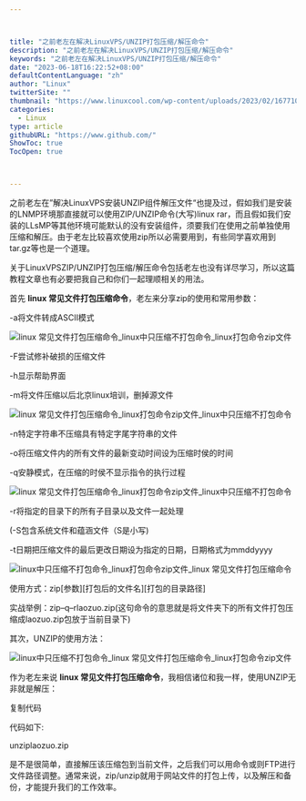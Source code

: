 ```yaml
---



title: "之前老左在解决LinuxVPS/UNZIP打包压缩/解压命令"
description: "之前老左在解决LinuxVPS/UNZIP打包压缩/解压命令"
keywords: "之前老左在解决LinuxVPS/UNZIP打包压缩/解压命令"
date: "2023-06-18T16:22:52+08:00"
defaultContentLanguage: "zh"
author: "Linux"
twitterSite: ""
thumbnail: "https://www.linuxcool.com/wp-content/uploads/2023/02/1677103513918_0.png"
categories:
  - Linux
type: article
githubURL: "https://www.github.com/"
ShowToc: true
TocOpen: true



---
```


之前老左在”解决LinuxVPS安装UNZIP组件解压文件“也提及过，假如我们是安装的LNMP环境那直接就可以使用ZIP/UNZIP命令(大写)linux rar，而且假如我们安装的LLsMP等其他环境可能默认的没有安装组件，须要我们在使用之前单独使用压缩和解压。由于老左比较喜欢使用zip所以必需要用到，有些同学喜欢用到tar.gz等也是一个道理。

关于LinuxVPSZIP/UNZIP打包压缩/解压命令包括老左也没有详尽学习，所以这篇教程文章也有必要把我自己和你们一起理顺相关的用法。

首先 **linux 常见文件打包压缩命令**，老左来分享zip的使用和常用参数：

-a将文件转成ASCII模式

![linux 常见文件打包压缩命令_linux中只压缩不打包命令_linux打包命令zip文件](https://www.linuxcool.com/wp-content/uploads/2023/02/1677103513918_0.png)

-F尝试修补破损的压缩文件

-h显示帮助界面

-m将文件压缩以后北京linux培训，删掉源文件

![linux 常见文件打包压缩命令_linux打包命令zip文件_linux中只压缩不打包命令](https://www.linuxcool.com/wp-content/uploads/2023/02/1677103513918_1.png)

-n特定字符串不压缩具有特定字尾字符串的文件

-o将压缩文件内的所有文件的最新变动时间设为压缩时侯的时间

-q安静模式，在压缩的时侯不显示指令的执行过程

![linux 常见文件打包压缩命令_linux打包命令zip文件_linux中只压缩不打包命令](https://www.linuxcool.com/wp-content/uploads/2023/02/1677103513918_2.png)

-r将指定的目录下的所有子目录以及文件一起处理

(-S包含系统文件和蕴涵文件（S是小写) 

-t日期把压缩文件的最后更改日期设为指定的日期，日期格式为mmddyyyy

![linux中只压缩不打包命令_linux打包命令zip文件_linux 常见文件打包压缩命令](https://www.linuxcool.com/wp-content/uploads/2023/02/1677103513918_3.png)

使用方式：zip[参数][打包后的文件名][打包的目录路径]

实战举例：zip–q–rlaozuo.zip(这句命令的意思就是将文件夹下的所有文件打包压缩成laozuo.zip包放于当前目录下)

其次，UNZIP的使用方法：

![linux中只压缩不打包命令_linux 常见文件打包压缩命令_linux打包命令zip文件](https://www.linuxcool.com/wp-content/uploads/2023/02/1677103513918_4.webp)

作为老左来说 **linux 常见文件打包压缩命令**，我相信诸位和我一样，使用UNZIP无非就是解压：

复制代码

代码如下:

unziplaozuo.zip

是不是很简单，直接解压该压缩包到当前文件，之后我们可以用命令或则FTP进行文件路径调整。通常来说，zip/unzip就用于网站文件的打包上传，以及解压和备份，才能提升我们的工作效率。